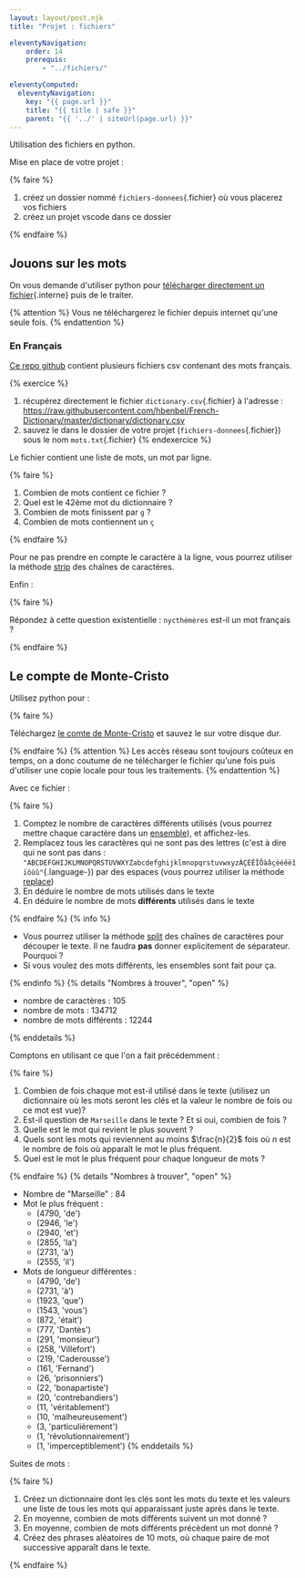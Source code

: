 ```yaml
---
layout: layout/post.njk 
title: "Projet : fichiers"

eleventyNavigation:
    order: 14
    prerequis:
        - "../fichiers/"

eleventyComputed:
  eleventyNavigation:
    key: "{{ page.url }}"
    title: "{{ title | safe }}"
    parent: "{{ '../' | siteUrl(page.url) }}"
---
```


<!-- début résumé -->

Utilisation des fichiers en python.

<!-- end résumé -->

Mise en place de votre projet :

{% faire %}

1. créez un dossier nommé `fichiers-donnees`{.fichier} où vous placerez vos fichiers
2. créez un projet vscode dans ce dossier

{% endfaire %}

## Jouons sur les mots

On vous demande d'utiliser python pour [télécharger directement un fichier](../fichiers/dossiers-et-chemins#fichiers-distants){.interne} puis de le traiter.

{% attention %}
Vous ne téléchargerez le fichier depuis internet qu'une seule fois.
{% endattention %}

### En Français

[Ce repo github](https://github.com/hbenbel/French-Dictionary/tree/master/dictionary) contient plusieurs fichiers csv contenant des mots français.

{% exercice %}

1. récupérez directement le fichier `dictionary.csv`{.fichier} à l'adresse : <https://raw.githubusercontent.com/hbenbel/French-Dictionary/master/dictionary/dictionary.csv>
2. sauvez le dans le dossier de votre projet (`fichiers-donnees`{.fichier}) sous le nom `mots.txt`{.fichier}
{% endexercice %}

Le fichier contient une liste de mots, un mot par ligne.

{% faire %}

1. Combien de mots contient ce fichier ?
2. Quel est le 42ème mot du dictionnaire ?
3. Combien de mots finissent par `g` ?
4. Combien de mots contiennent un `ç`

{% endfaire %}

Pour ne pas prendre en compte le caractère à la ligne, vous pourrez utiliser la méthode [strip](https://docs.python.org/fr/3/library/stdtypes.html#str.strip) des chaînes de caractères.

Enfin :

{% faire %}

Répondez à cette question existentielle : `nycthémères` est-il un mot français ?

{% endfaire %}

## Le compte de Monte-Cristo

Utilisez python pour :

{% faire %}

Téléchargez [le comte de Monte-Cristo](http://www.gutenberg.org/cache/epub/17989/pg17989.txt) et sauvez le sur votre disque dur.

{% endfaire %}
{% attention %}
Les accès réseau sont toujours coûteux en temps, on a donc coutume de ne télécharger le fichier qu'une fois puis d'utiliser une copie locale pour tous les traitements.
{% endattention %}

Avec ce fichier :

{% faire %}

1. Comptez le nombre de caractères différents utilisés (vous pourrez mettre chaque caractère dans un [ensemble](https://docs.python.org/fr/3/tutorial/datastructures.html#sets)), et affichez-les.
2. Remplacez tous les caractères qui ne sont pas des lettres (c'est à dire qui ne sont pas dans : `"ABCDEFGHIJKLMNOPQRSTUVWXYZabcdefghijklmnopqrstuvwxyzÀÇÉÊÎÔàâçèéêëîïôùû"`{.language-}) par des espaces (vous pourrez utiliser la méthode [replace](https://docs.python.org/fr/3/library/stdtypes.html#str.replace))
3. En déduire le nombre de mots utilisés dans le texte
4. En déduire le nombre de mots **différents** utilisés dans le texte

{% endfaire %}
{% info %}

* Vous pourrez utiliser la méthode [split](https://docs.python.org/fr/3/library/stdtypes.html#str.split) des chaînes de caractères pour découper le texte. Il ne faudra **pas** donner explicitement de séparateur. Pourquoi ?
* Si vous voulez des mots différents, les ensembles sont fait pour ça.

{% endinfo %}
{% details "Nombres à trouver", "open" %}

* nombre de caractères :  105
* nombre de mots :  134712
* nombre de mots différents :  12244

{% enddetails %}

Comptons en utilisant ce que l'on a fait précédemment :

{% faire %}

1. Combien de fois chaque mot est-il utilisé dans le texte (utilisez un dictionnaire où les mots seront les clés et la valeur le nombre de fois ou ce mot est vue)?
2. Est-il question de `Marseille` dans le texte ? Et si oui, combien de fois ?
3. Quelle est le mot qui revient le plus souvent ?
4. Quels sont les mots qui reviennent au moins $\frac{n}{2}$ fois où $n$ est le nombre de fois où apparaît le mot le plus fréquent.
5. Quel est le mot le plus fréquent pour chaque longueur de mots ?

{% endfaire %}
{% details "Nombres à trouver", "open" %}

* Nombre de "Marseille" : 84
* Mot le plus fréquent :
  * (4790, 'de')
  * (2946, 'le')
  * (2940, 'et')
  * (2855, 'la')
  * (2731, 'à')
  * (2555, 'il')
* Mots de longueur différentes :
  * (4790, 'de')
  * (2731, 'à')
  * (1923, 'que')
  * (1543, 'vous')
  * (872, 'était')
  * (777, 'Dantès')
  * (291, 'monsieur')
  * (258, 'Villefort')
  * (219, 'Caderousse')
  * (161, 'Fernand')
  * (26, 'prisonniers')
  * (22, 'bonapartiste')
  * (20, 'contrebandiers')
  * (11, 'véritablement')
  * (10, 'malheureusement')
  * (3, 'particulièrement')
  * (1, 'révolutionnairement')
  * (1, 'imperceptiblement')
{% enddetails %}

Suites de mots :

{% faire %}

1. Créez un dictionnaire dont les clés sont les mots du texte et les valeurs une liste de tous les mots qui apparaissant juste après dans le texte.
2. En moyenne, combien de mots différents suivent un mot donné ?
3. En moyenne, combien de mots différents précèdent un mot donné ?
4. Créez des phrases aléatoires de 10 mots, où chaque paire de mot successive apparaît dans le texte.

{% endfaire %}
